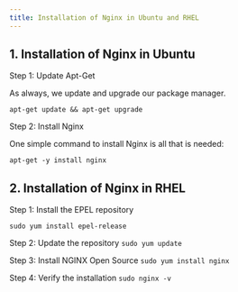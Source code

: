 ```yaml
---
title: Installation of Nginx in Ubuntu and RHEL
---
```


## 1. Installation of Nginx in Ubuntu

Step 1: Update Apt-Get

As always, we update and upgrade our package manager.

`apt-get update && apt-get upgrade`

Step 2: Install Nginx

One simple command to install Nginx is all that is needed:

`apt-get -y install nginx`


## 2. Installation of Nginx in RHEL

Step 1: Install the EPEL repository

`sudo yum install epel-release`

Step 2: Update the repository
`sudo yum update`

Step 3: Install NGINX Open Source
`sudo yum install nginx`

Step 4: Verify the installation
`sudo nginx -v`
